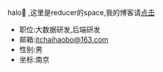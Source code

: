 halo🎉 ,这里是reducer的space,我的博客请[点击](https://www.chaihaobo.top)  
- 职位:大数据研发,后端研发
- 邮箱:itchaihaobo@163.com
- 性别:男
- 坐标:南京
